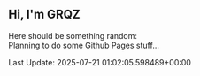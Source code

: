 ## Hi, I'm GRQZ
Here should be something random:  
Planning to do some Github Pages stuff...


Last Update: 2025-07-21 01:02:05.598489+00:00
